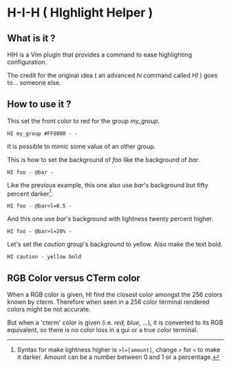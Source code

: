 H-I-H ( HIghlight Helper )
==========================

## What is it ?

HIH is a Vim plugin that provides a command to ease highlighting configuration.

The credit for the original idea ( an advanced *hi* command called *HI* ) goes to... someone else.


## How to use it ?

This set the front color to red for the group *my_group*.
```vim
HI my_group #FF0000 - -
```

It is possible to mimic some value of an other group.

This is how to set the background of *foo* like the background of *bar*.
```vim
HI foo - @bar -
```

Like the previous example, this one also use *bar*'s background but fifty percent darker[^color_modification].
```vim
HI foo - @bar<l=0.5 -
```
And this one use *bar*'s background with lightness twenty percent higher.
```vim
HI foo - @bar>l=20% -
```



Let's set the *caution* group's background to yellow. Also make the text bold.
```vim
HI caution - yellow bold
```


## RGB Color versus CTerm color

When a RGB color is given, HI find the closest color amongst the 256 colors known by cterm. Therefore when seen in a 256 color terminal rendered colors might be not accurate.

But when a 'cterm' color is given (i.e. *red*, *blue*, ...), it is converted to its RGB equivalent, so there is no color loss in a gui or a true color terminal.


[^color_modification]: Syntax for make lightness higher is `>l=[amount]`, change `>` for `<` to make it darker. Amount can be a number between 0 and 1 or a percentage.

